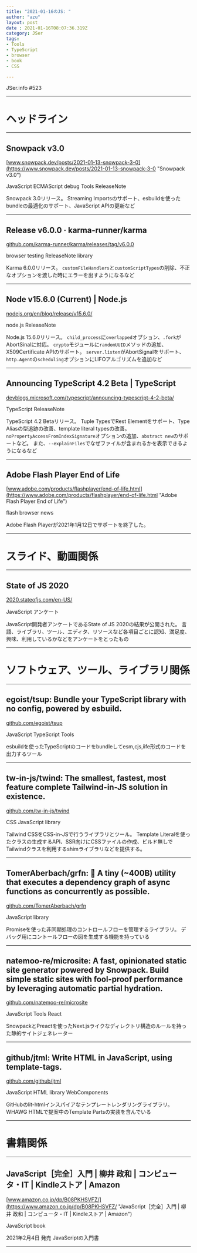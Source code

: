 ```yaml
---
title: "2021-01-16のJS: "
author: "azu"
layout: post
date : 2021-01-16T08:07:36.319Z
category: JSer
tags:
- Tools
- TypeScript
- browser
- book
- CSS

---
```


JSer.info #523

----

<h1 class="site-genre">ヘッドライン</h1>

----

## Snowpack v3.0
[www.snowpack.dev/posts/2021-01-13-snowpack-3-0](https://www.snowpack.dev/posts/2021-01-13-snowpack-3-0 "Snowpack v3.0")
<p class="jser-tags jser-tag-icon"><span class="jser-tag">JavaScript</span> <span class="jser-tag">ECMAScript</span> <span class="jser-tag">debug</span> <span class="jser-tag">Tools</span> <span class="jser-tag">ReleaseNote</span></p>

Snowpack 3.0リリース。
Streaming Importsのサポート、esbuildを使ったbundleの最適化のサポート、JavaScript APIの更新など


----

## Release v6.0.0 · karma-runner/karma
[github.com/karma-runner/karma/releases/tag/v6.0.0](https://github.com/karma-runner/karma/releases/tag/v6.0.0 "Release v6.0.0 · karma-runner/karma")
<p class="jser-tags jser-tag-icon"><span class="jser-tag">browser</span> <span class="jser-tag">testing</span> <span class="jser-tag">ReleaseNote</span> <span class="jser-tag">library</span></p>

Karma 6.0.0リリース。
`customFileHandlers`と`customScriptTypes`の削除、不正なオプションを渡した時にエラーを出すようになるなど


----

## Node v15.6.0 (Current) | Node.js
[nodejs.org/en/blog/release/v15.6.0/](https://nodejs.org/en/blog/release/v15.6.0/ "Node v15.6.0 (Current) | Node.js")
<p class="jser-tags jser-tag-icon"><span class="jser-tag">node.js</span> <span class="jser-tag">ReleaseNote</span></p>

Node.js 15.6.0リリース。
`child_process`に`overlapped`オプション、`.fork`がAbortSinalに対応。
`crypto`モジュールに`randomUUID`メソッドの追加、X509Certificate APIのサポート。
`server.listen`がAbortSignalをサポート、`http.Agent`の`scheduling`オプションにLIFOアルゴリズムを追加など


----

## Announcing TypeScript 4.2 Beta | TypeScript
[devblogs.microsoft.com/typescript/announcing-typescript-4-2-beta/](https://devblogs.microsoft.com/typescript/announcing-typescript-4-2-beta/ "Announcing TypeScript 4.2 Beta | TypeScript")
<p class="jser-tags jser-tag-icon"><span class="jser-tag">TypeScript</span> <span class="jser-tag">ReleaseNote</span></p>

TypeScript 4.2 Betaリリース。
Tuple TypesでRest Elementをサポート、Type Aliasの型追跡の改善、template literal typesの改善。
`noPropertyAccessFromIndexSignature`オプションの追加、`abstract new`のサポートなど。
また、`--explainFiles`でなぜファイルが含まれるかを表示できるようになるなど


----

## Adobe Flash Player End of Life
[www.adobe.com/products/flashplayer/end-of-life.html](https://www.adobe.com/products/flashplayer/end-of-life.html "Adobe Flash Player End of Life")
<p class="jser-tags jser-tag-icon"><span class="jser-tag">flash</span> <span class="jser-tag">browser</span> <span class="jser-tag">news</span></p>

Adobe Flash Playerが2021年1月12日でサポートを終了した。


----
<h1 class="site-genre">スライド、動画関係</h1>

----

## State of JS 2020
[2020.stateofjs.com/en-US/](https://2020.stateofjs.com/en-US/ "State of JS 2020")
<p class="jser-tags jser-tag-icon"><span class="jser-tag">JavaScript</span> <span class="jser-tag">アンケート</span></p>

JavaScript開発者アンケートであるState of JS 2020の結果が公開された。
言語、ライブラリ、ツール、エディタ、リソースなど各項目ごとに認知、満足度、興味、利用しているかなどをアンケートをとったもの


----
<h1 class="site-genre">ソフトウェア、ツール、ライブラリ関係</h1>

----

## egoist/tsup: Bundle your TypeScript library with no config, powered by esbuild.
[github.com/egoist/tsup](https://github.com/egoist/tsup "egoist/tsup: Bundle your TypeScript library with no config, powered by esbuild.")
<p class="jser-tags jser-tag-icon"><span class="jser-tag">JavaScript</span> <span class="jser-tag">TypeScript</span> <span class="jser-tag">Tools</span></p>

esbuildを使ったTypeScriptのコードをbundleしてesm,cjs,iife形式のコードを出力するツール


----

## tw-in-js/twind: The smallest, fastest, most feature complete Tailwind-in-JS solution in existence.
[github.com/tw-in-js/twind](https://github.com/tw-in-js/twind "tw-in-js/twind: The smallest, fastest, most feature complete Tailwind-in-JS solution in existence.")
<p class="jser-tags jser-tag-icon"><span class="jser-tag">CSS</span> <span class="jser-tag">JavaScript</span> <span class="jser-tag">library</span></p>

Tailwind CSSをCSS-in-JSで行うライブラリとツール。
Template Literalを使ったクラスの生成するAPI、SSR向けにCSSファイルの作成、ビルド無しでTailwindクラスを利用するshimライブラリなどを提供する。


----

## TomerAberbach/grfn: 🦅 A tiny (~400B) utility that executes a dependency graph of async functions as concurrently as possible.
[github.com/TomerAberbach/grfn](https://github.com/TomerAberbach/grfn "TomerAberbach/grfn: 🦅 A tiny (~400B) utility that executes a dependency graph of async functions as concurrently as possible.")
<p class="jser-tags jser-tag-icon"><span class="jser-tag">JavaScript</span> <span class="jser-tag">library</span></p>

Promiseを使った非同期処理のコントロールフローを管理するライブラリ。
デバッグ用にコントールフローの図を生成する機能を持っている


----

## natemoo-re/microsite: A fast, opinionated static site generator powered by Snowpack. Build simple static sites with fool-proof performance by leveraging automatic partial hydration.
[github.com/natemoo-re/microsite](https://github.com/natemoo-re/microsite "natemoo-re/microsite: A fast, opinionated static site generator powered by Snowpack. Build simple static sites with fool-proof performance by leveraging automatic partial hydration.")
<p class="jser-tags jser-tag-icon"><span class="jser-tag">JavaScript</span> <span class="jser-tag">Tools</span> <span class="jser-tag">React</span></p>

SnowpackとPreactを使ったNext.jsライクなディレクトリ構造のルールを持った静的サイトジェネレーター


----

## github/jtml: Write HTML in JavaScript, using template-tags.
[github.com/github/jtml](https://github.com/github/jtml "github/jtml: Write HTML in JavaScript, using template-tags.")
<p class="jser-tags jser-tag-icon"><span class="jser-tag">JavaScript</span> <span class="jser-tag">HTML</span> <span class="jser-tag">library</span> <span class="jser-tag">WebComponents</span></p>

GitHubのlit-htmlインスパイアなテンプレートレンダリングライブラリ。
WHAWG HTMLで提案中のTemplate Partsの実装を含んでいる


----
<h1 class="site-genre">書籍関係</h1>

----

## JavaScript［完全］入門 | 柳井 政和 | コンピュータ・IT | Kindleストア | Amazon
[www.amazon.co.jp/dp/B08PKHSVFZ/](https://www.amazon.co.jp/dp/B08PKHSVFZ/ "JavaScript［完全］入門 | 柳井 政和 | コンピュータ・IT | Kindleストア | Amazon")
<p class="jser-tags jser-tag-icon"><span class="jser-tag">JavaScript</span> <span class="jser-tag">book</span></p>

2021年2月4日 発売
JavaScriptの入門書


----
